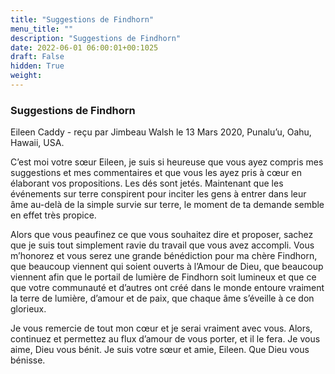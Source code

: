 ```yaml
---
title: "Suggestions de Findhorn"
menu_title: ""
description: "Suggestions de Findhorn"
date: 2022-06-01 06:00:01+00:1025
draft: False
hidden: True
weight:
---
```

### Suggestions de Findhorn

Eileen Caddy - reçu par Jimbeau Walsh le 13 Mars 2020, Punalu’u, Oahu, Hawaii, USA.

C’est moi votre sœur Eileen, je suis si heureuse que vous ayez compris mes suggestions et mes commentaires et que vous les ayez pris à cœur en élaborant vos propositions. Les dés sont jetés. Maintenant que les événements sur terre conspirent pour inciter les gens à entrer dans leur âme au-delà de la simple survie sur terre, le moment de ta demande semble en effet très propice.

Alors que vous peaufinez ce que vous souhaitez dire et proposer, sachez que je suis tout simplement ravie du travail que vous avez accompli. Vous m’honorez et vous serez une grande bénédiction pour ma chère Findhorn, que beaucoup viennent qui soient ouverts à l’Amour de Dieu, que beaucoup viennent afin que le portail de lumière de Findhorn soit lumineux et que ce que votre communauté et d’autres ont créé dans le monde entoure vraiment la terre de lumière, d’amour et de paix, que chaque âme s’éveille à ce don glorieux.

Je vous remercie de tout mon cœur et je serai vraiment avec vous. Alors, continuez et permettez au flux d’amour de vous porter, et il le fera. Je vous aime, Dieu vous bénit. Je suis votre sœur et amie, Eileen. Que Dieu vous bénisse.
